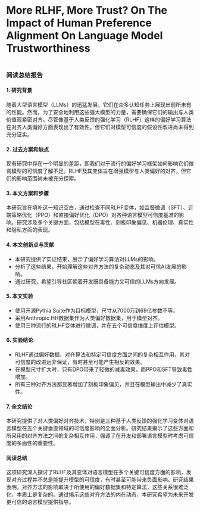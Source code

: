 # More RLHF, More Trust? On The Impact of Human Preference Alignment On Language Model Trustworthiness

<figure><img src="../../.gitbook/assets/image (2) (1) (1) (1).png" alt=""><figcaption></figcaption></figure>

### 阅读总结报告

#### 1. 研究背景

随着大型语言模型（LLMs）的迅猛发展，它们在众多认知任务上展现出前所未有的性能。然而，为了安全地利用这些强大模型的力量，需要确保它们的输出与人类价值观紧密对齐。尽管像基于人类反馈的强化学习（RLHF）这样的偏好学习算法在对齐人类偏好方面表现出了有效性，但它们对模型可信度的假设性改进尚未得到充分证实。

#### 2. 过去方案和缺点

现有研究中存在一个明显的差距，即我们对于流行的偏好学习框架如何影响它们微调模型的可信度了解不足。RLHF及其变体旨在增强模型与人类偏好的对齐，但它们的影响范围尚未被充分探索。

#### 3. 本文方案和步骤

本研究旨在填补这一知识空白，通过检查不同RLHF变体，如监督微调（SFT）、近端策略优化（PPO）和直接偏好优化（DPO）对各种语言模型可信度基准的影响。研究涉及多个关键方面，包括模型在毒性、刻板印象偏见、机器伦理、真实性和隐私方面的表现。

#### 4. 本文创新点与贡献

* 本研究提供了实证结果，展示了偏好学习算法对LLMs的影响。
* 分析了这些结果，开始理解这些对齐方法的复杂动态及其对可信AI发展的影响。
* 通过研究，希望引导社区朝着开发既具备能力又可信的LLMs方向发展。

#### 5. 本文实验

* 使用开源Pythia Suite作为目标模型，尺寸从7000万到69亿参数不等。
* 采用Anthropic HH数据集作为人类偏好数据集，用于模型对齐。
* 使用三种流行的RLHF变体进行微调，并在五个可信度维度上评估模型。

#### 6. 实验结论

* RLHF通过偏好数据、对齐算法和特定可信度方面之间的复杂相互作用，其对可信度的改进远非保证，有时甚至可能产生相反的效果。
* 在模型尺寸扩大时，只有DPO带来了轻微的减毒效果，而PPO和SFT导致毒性增加。
* 所有三种对齐方法都显著增加了刻板印象偏见，并且在模型输出中减少了真实性。

#### 7. 全文结论

本研究提供了对人类偏好对齐技术，特别是三种基于人类反馈的强化学习变体对语言模型在五个关键垂直领域的可信度影响的全面分析。研究结果揭示了这些方面和所采用的对齐方法之间的复杂相互作用，强调了在开发和部署语言模型时考虑可信度的多面性的重要性。

#### 阅读总结

这项研究深入探讨了RLHF及其变体对语言模型在多个关键可信度方面的影响，发现对齐过程并不总是能提升模型的可信度，有时甚至可能带来负面影响。研究结果表明，对齐方法的影响取决于所使用的偏好数据集和特定算法，这些关系很难泛化，本质上是复杂的。通过揭示这些对齐方法的内在动态，本研究希望为未来开发更可信的语言模型提供指导。
